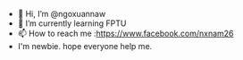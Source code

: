 - 👋 Hi, I’m @ngoxuannaw
- 🌱 I’m currently learning FPTU
- 📫 How to reach me :https://www.facebook.com/nxnam26
- I'm newbie. hope everyone help me.

<!---
ngoxuannaw/ngoxuannaw is a ✨ special ✨ repository because its `README.md` (this file) appears on your GitHub profile.
You can click the Preview link to take a look at your changes.
--->
